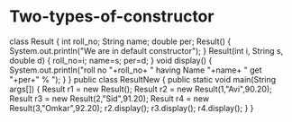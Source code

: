 # Two-types-of-constructor
class Result
{
    int roll_no;
    String name;
    double per;
    Result()
    {
        System.out.println("We are in default constructor");
    }
    Result(int i, String s, double d)
    {
        roll_no=i;
        name=s;
        per=d;
    }
    void display()
    {
        System.out.println("roll no "+roll_no+ " having Name "+name+ " get "+per+" % ");
    }
}
public class ResultNew
{
    public static void main(String args[])
    {
        Result r1 = new Result();
Result r2 = new Result(1,"Avi",90.20);
        Result r3 = new Result(2,"Sid",91.20);
        Result r4 = new Result(3,"Omkar",92.20);
        r2.display();
        r3.display();
        r4.display();
    }
}
